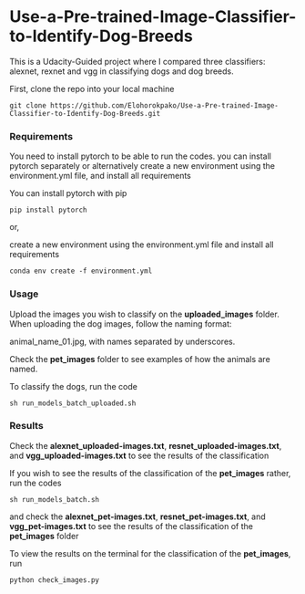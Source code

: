 # Use-a-Pre-trained-Image-Classifier-to-Identify-Dog-Breeds
This is a Udacity-Guided project where I compared three classifiers: alexnet, rexnet and vgg in classifying dogs and dog breeds.

First, clone the repo into your local machine
```{r}
git clone https://github.com/Elohorokpako/Use-a-Pre-trained-Image-Classifier-to-Identify-Dog-Breeds.git
```
### Requirements
You need to install pytorch to be able to run the codes. you can install pytorch separately or alternatively create a new environment using the environment.yml file, and install all requirements

You can install pytorch with pip
```{r}
pip install pytorch
```
or,

create a new environment using the environment.yml file and install all requirements
```{r}
conda env create -f environment.yml
```
### Usage
Upload the images you wish to classify on the **uploaded_images** folder.
When uploading the dog images, follow the naming format:

animal_name_01.jpg, with names separated by underscores.

Check the **pet_images** folder to see examples of how the animals are named.

To classify the dogs, run the code
```{r}
sh run_models_batch_uploaded.sh 
```
### Results
Check the **alexnet_uploaded-images.txt**, **resnet_uploaded-images.txt**, and **vgg_uploaded-images.txt** to see the results of the classification

If you wish to see the results of the classification of the **pet_images** rather, run the codes
```{r}
sh run_models_batch.sh 
```
and check the **alexnet_pet-images.txt**, **resnet_pet-images.txt**, and **vgg_pet-images.txt** to see the results of the classification of the **pet_images** folder

To view the results on the terminal for the classification of the **pet_images**, run
```{r}
python check_images.py 
```
